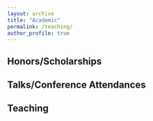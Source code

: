 ```yaml
---
layout: archive
title: "Academic"
permalink: /teaching/
author_profile: true
---
```


## Honors/Scholarships  
  

## Talks/Conference Attendances  


## Teaching  

